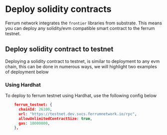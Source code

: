 # Deploy solidity contracts

Ferrum network integrates the `frontier` libraries from substrate. This means you can deploy any solidity/evm compatible smart contract to the ferrum testnet.

## Deploy solidity contract to testnet

Deploying a solidity contract to testnet, is similar to deployment to any evm chain, this can be done in numerous ways, we will highlight two examples of deployment below
### Using Hardhat

To deploy to ferrum testnet using Hardhat, use the following config below

```json
    ferrum_testnet: {
      chainId: 26100,
      url: "https://testnet.dev.svcs.ferrumnetwork.io/rpc",
      allowUnlimitedContractSize: true,
      gas: 10000000,
    },
```